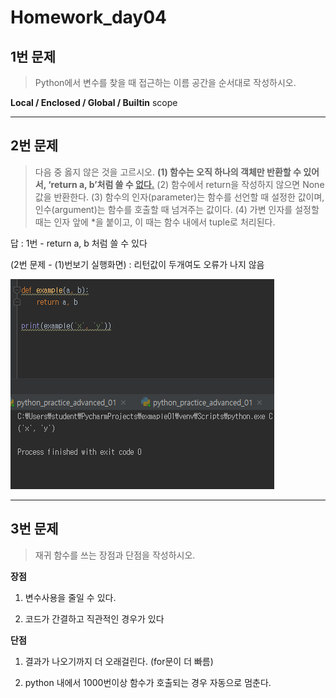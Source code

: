 # Homework_day04



## 1번 문제

> Python에서 변수를 찾을 때 접근하는 이름 공간을 순서대로 작성하시오.

**Local / Enclosed / Global / Builtin**  scope



------------------------------------------

## 2번 문제

> 다음 중 옳지 않은 것을 고르시오.
> **(1) 함수는 오직 하나의 객체만 반환할 수 있어서, ‘return a, b’처럼 쓸 수 <u>없다.</u>**
> (2) 함수에서 return을 작성하지 않으면 None 값을 반환한다.
> (3) 함수의 인자(parameter)는 함수를 선언할 때 설정한 값이며,
> 인수(argument)는 함수를 호출할 때 넘겨주는 값이다.
> (4) 가변 인자를 설정할 때는 인자 앞에 *을 붙이고, 이 때는 함수 내에서 tuple로 처리된다.

답 : 1번  - return a, b 처럼 쓸 수 있다

(2번 문제 - (1)번보기 실행화면)	:	리턴값이 두개여도 오류가 나지 않음

![](img/homework_02.PNG)



------



## 3번 문제

> 재귀 함수를 쓰는 장점과 단점을 작성하시오.

**장점**

1) 변수사용을 줄일 수 있다.

2) 코드가 간결하고 직관적인 경우가 있다

**단점**

1) 결과가 나오기까지 더 오래걸린다. (for문이 더 빠름)

2) python 내에서 1000번이상 함수가 호출되는 경우 자동으로 멈춘다.